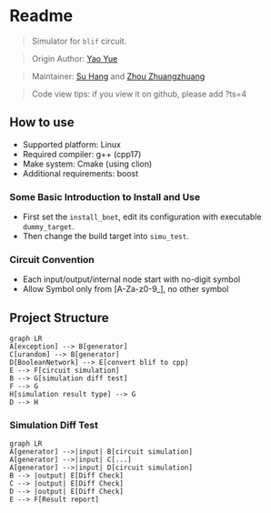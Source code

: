 # Readme

> Simulator for `blif` circuit.

> Origin Author: [Yao Yue](https://github.com/tripack45)

> Maintainer: [Su Hang](https://github.com/tonyfloatersu) and [Zhou Zhuangzhuang](https://github.com/zzhou612)

> Code view tips: if you view it on github, please add ?ts=4

## How to use

- Supported platform: Linux
- Required compiler: g++ (cpp17)
- Make system: Cmake (using clion)
- Additional requirements: boost

### Some Basic Introduction to Install and Use

- First set the `install_bnet`, edit its configuration with executable `dummy_target`.
- Then change the build target into `simu_test`.

### Circuit Convention

- Each input/output/internal node start with no-digit symbol
- Allow Symbol only from [A-Za-z0-9_], no other symbol

<div style="page-break-after: always;"></div>

## Project Structure

```mermaid
graph LR
A[exception] --> B[generator]
C[urandom] --> B[generator]
D[BooleanNetwork] --> E[convert blif to cpp]
E --> F[circuit simulation]
B --> G[simulation diff test]
F --> G
H[simulation result type] --> G
D --> H
```
### Simulation Diff Test

```mermaid
graph LR
A[generator] -->|input| B[circuit simulation]
A[generator] -->|input| C[...]
A[generator] -->|input| D[circuit simulation]
B --> |output| E[Diff Check]
C --> |output| E[Diff Check]
D --> |output| E[Diff Check]
E --> F[Result report]
```



